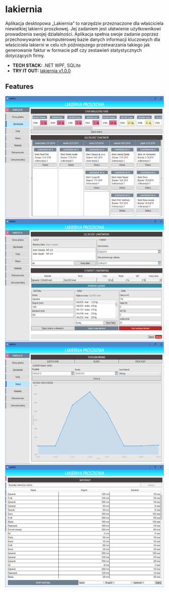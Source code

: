 # lakiernia
Aplikacja desktopowa „Lakiernia” to narzędzie przeznaczone dla właściciela niewielkiej lakierni proszkowej. Jej zadaniem jest ułatwienie użytkownikowi prowadzenia swojej działalności. Aplikacja spełnia swoje zadanie poprzez przechowywanie w komputerowej bazie danych informacji kluczowych dla właściciela lakierni w celu ich późniejszego przetwarzania takiego jak generowanie faktur w formacie pdf czy zestawień statystycznych dotyczących firmy.

- **TECH STACK:** .NET WPF, SQLite
- **TRY IT OUT:** [lakiernia v1.0.0](https://github.com/bpawluk/lakiernia/releases/tag/v1.0.0)

## Features

<img src="/lakiernia.PNG" height="386" width="655" >

<img src="/lakiernia2.PNG" height="386" width="655" >

<img src="/lakiernia3.PNG" height="386" width="655" >

<img src="/lakiernia4.PNG" height="386" width="655" >
